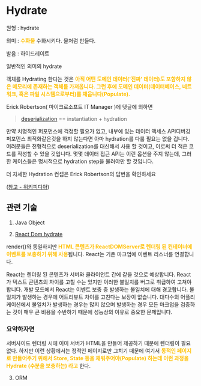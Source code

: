 # Hydrate

원형 : hydrate

의미  : <span style="color:#FFBF00; font-weight:bold;">수화물</span> 수화시키다. 물처럼 만들다. 

발음 : 하이드레이트

일반적인 의미의 hydrate

객체를 Hydrating 한다는 것은  <span style="color:#FFBF00; font-weight:bold;">아직 어떤 도메인 데이터('진짜' 데이터)도 포함하지 않은 메모리에 존재하는 객체를 가져옵니다. 그런 후에 도메인 데이터(데이터베이스, 네트워크, 혹은 파일 시스템으로부터)를 채웁니다(Populate).</span>

Erick Robertson( 마이크로소프트 IT Manager )에 댓글에 의하면

> [deserialization](https://github.com/MoonSupport/DICTIONARY/blob/master/S/Serialize.md) == instantiation + hydration

만약 치명적인 퍼포먼스에 걱정할 필요가 없고, 내부에 있는 데이터 액세스 API디버깅 퍼포먼스 최적화같은것을 하지 않는다면 아마 hydration를 다룰 필요는 없을 겁니다.
여러분들은 전형적으로 deserialization를 대신해서 사용 할 것이고, 이로써 더 적은 코드를 작성할 수 있을 것입니다. 몇몇 데이터 접근 API는 이런 옵션을 주지 않는데, 그러한 케이스들은 명시적으로 hydration step을 불러야만 할 것입니다.

더 자세한 Hydration 컨셉은 Erick Robertson의 답변을 확인하세요

([참고 - 위키피디아](https://stackoverflow.com/questions/6991135/what-does-it-mean-to-hydrate-an-object))

## 관련 기술
1. Java Object

2. [React Dom hydrate](https://ko.reactjs.org/docs/react-dom.html#hydrate)

render()와 동일하지만 <span style="color:#FFBF00; font-weight:bold;">HTML 콘텐츠가 ReactDOMServer로 렌더링 된 컨테이너에 이벤트를 보충하기 위해 사용</span>됩니다. React는 기존 마크업에 이벤트 리스너를 연결합니다.

React는 렌더링 된 콘텐츠가 서버와 클라이언트 간에 같을 것으로 예상합니다. React가 텍스트 콘텐츠의 차이를 고칠 수는 있지만 이러한 불일치를 버그로 취급하여 고쳐야 합니다. 개발 모드에서 React는 이벤트 보충 중 발생하는 불일치에 대해 경고합니다. 불일치가 발생하는 경우에 어트리뷰트 차이를 고친다는 보장이 없습니다. 대다수의 어플리케이션에서 불일치가 발생하는 경우는 많지 않으며 발생하는 경우 모든 마크업을 검증하는 것이 매우 큰 비용을 수반하기 때문에 성능상의 이유로 중요한 문제입니다.

<h3>요약하자면</h3>
서버사이드 렌더링 시에 이미 서버가 HTML을 만들어 제공하기 때문에 렌더링이 필요없다. 하지만 이런 상황에서는 정적인 페이지로만 그치기 때문에 여기서 <span style="color:#FFBF00; font-weight:bold;">
동적인 페이지로 만들어주기 위해서 Store, State 등을 채워주어야(Populate) 하는데 이런 과정을 Hydrate (수분을 보충하는) 라고</span> 한다.

3. ORM
